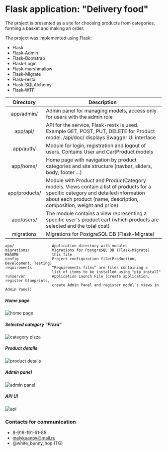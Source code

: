 # Flask application: "Delivery food"

The project is presented as a site for choosing products from categories, forming a basket and making an order.

The project was implemented using Flask:

* Flask
* Flask-Admin
* Flask-Bootstrap
* Flask-Login
* Flask-marshmallow
* Flask-Migrate
* Flask-restx
* Flask-SQLAlchemy
* Flask-WTF

|   Directory   | Description                                                                                                                                                                                              |
|:-------------:|----------------------------------------------------------------------------------------------------------------------------------------------------------------------------------------------------------|
|   app/admin/  | Admin panel for managing models, access only for users with the admin role                                                                                                                               |
|    app/api/   | API for the service, Flask-restx is used. Example GET, POST, PUT, DELETE for Product model. /api/doc/ displays Swagger UI interface                                                                                                               |
|   app/auth/   | Module for login, registration and logout of users. Contains User and СartProduct models                                                                                                                 |
|   app/home/   | Home page with navigation by product categories and site structure (navbar, sliders, body, footer ...)                                                                                                   |
| app/products/ | Module with Product and ProductCategory models. Views contain a list of products for a specific category and  detailed information about each product (name, description, composition, weight and price) |
|   app/users/  | The module contains a view representing a specific user's product cart (which products are selected and the total cost)                                                                                  |
|   migrations  | Migrations for PostgreSQL DB (Flask-Migrate)

```
app/                 Application directory with modules
migrations/          Migrations for PostgreSQL DB (Flask-Migrate)
README               this file
config               Project configuration file(Production, Development, Testing)
requirements         “Requirements files” are files containing a 
                     list of items to be installed using "pip install"
runserver            Application Launch File (create application, register blueprints, 
                     create Admin Panel and register model`s views in Admin Panel)
```

##### Home page

![home page](https://i.ibb.co/jfhKzyD/home.png)

##### Selected category "Pizza"

![category pizza](https://i.ibb.co/N7FTxRD/pizza.png)

##### Product details

![product details](https://i.ibb.co/w6bL1nc/curpizza.png)

##### Admin panel

![admin panel](https://i.ibb.co/r6Jq73k/admin-panel.png)

##### API UI

![api](https://i.ibb.co/jgyp05J/api.png)

### Contacts for communication

* 8-916-191-51-85
* malykuanov@mail.ru
* @white_bunny_hop (TG)
